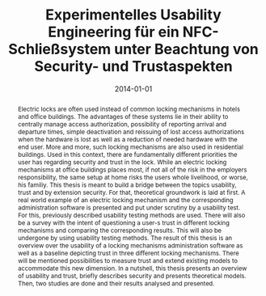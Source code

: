 ---
abstract: Electric locks are often used instead of common locking mechanisms in hotels
  and office buildings. The advantages of these systems lie in their ability to centrally
  manage access authorization, possibility of reporting arrival and departure times,
  simple deactivation and reissuing of lost access authorizations when the hardware
  is lost as well as a reduction of needed hardware with the end user. More and more,
  such locking mechanisms are also used in residential buildings. Used in this context,
  there are fundamentally different priorities the user has regarding security and
  trust in the lock. While an electric locking mechanisms at office buildings places
  most, if not all of the risk in the employers responsibility, the same setup at
  home risks the users whole livelihood, or worse, his familiy. This thesis is meant
  to build a bridge between the topics usability, trust and by extension security.
  For that, theoretical groundwork is laid at first. A real world example of an electric
  locking mechanism and the corresponding administration software is presented and
  put under scrutiny by a usability test. For this, previously described usability
  testing methods are used. There will also be a survey with the intent of questioning
  a user-s trust in different locking mechanisms and comparing the corresponding results.
  This will also be undergone by using usability testing methods. The result of this
  thesis is an overview over the usability of a locking mechanisms administration
  software as well as a baseline depicting trust in three different locking mechanisms.
  There will be mentioned possibilities to measure trust and extend existing models
  to accommodate this new dimension. In a nutshell, this thesis presents an overview
  of usability and trust, briefly describes security and presents theoretical models.
  Then, two studies are done and their results analysed and presented.
authors:
- Philipp Forsthuber
date: '2014-01-01'
featured: false
links:
- name: Publik
  url: https://publik.tuwien.ac.at/showentry.php?ID=236322&lang=2
publication_types:
- '7'
publishDate: '2014-01-01'
title: Experimentelles Usability Engineering für ein NFC-Schließsystem unter Beachtung
  von Security- und Trustaspekten
url_pdf: ''
---